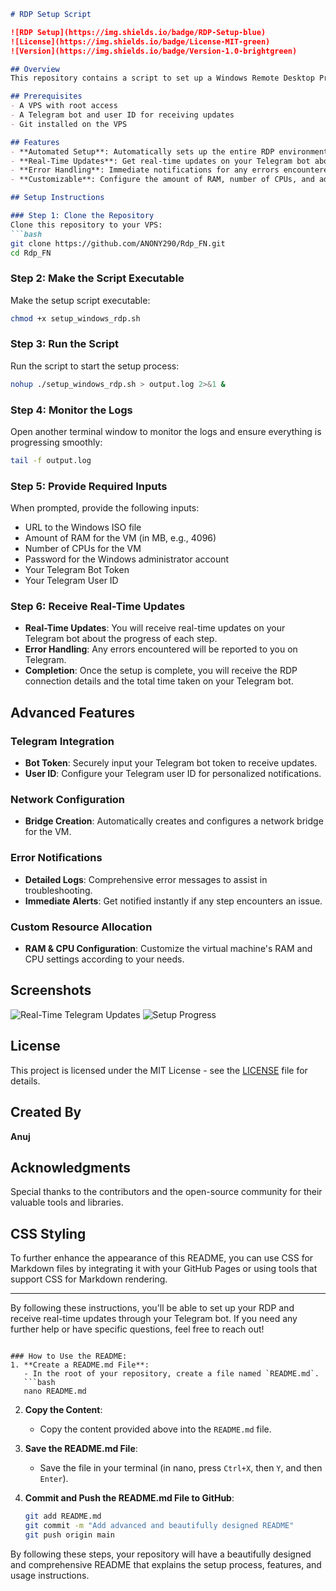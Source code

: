 

```markdown
# RDP Setup Script

![RDP Setup](https://img.shields.io/badge/RDP-Setup-blue)
![License](https://img.shields.io/badge/License-MIT-green)
![Version](https://img.shields.io/badge/Version-1.0-brightgreen)

## Overview
This repository contains a script to set up a Windows Remote Desktop Protocol (RDP) virtual machine on a VPS. The script installs necessary packages, configures network settings, downloads a Windows ISO, creates a virtual disk, and sets up the VM. It also integrates with a Telegram bot to provide real-time updates and notifications throughout the process.

## Prerequisites
- A VPS with root access
- A Telegram bot and user ID for receiving updates
- Git installed on the VPS

## Features
- **Automated Setup**: Automatically sets up the entire RDP environment.
- **Real-Time Updates**: Get real-time updates on your Telegram bot about the progress of each step.
- **Error Handling**: Immediate notifications for any errors encountered during the process.
- **Customizable**: Configure the amount of RAM, number of CPUs, and admin password.

## Setup Instructions

### Step 1: Clone the Repository
Clone this repository to your VPS:
```bash
git clone https://github.com/ANONY290/Rdp_FN.git
cd Rdp_FN
```

### Step 2: Make the Script Executable
Make the setup script executable:
```bash
chmod +x setup_windows_rdp.sh
```

### Step 3: Run the Script
Run the script to start the setup process:
```bash
nohup ./setup_windows_rdp.sh > output.log 2>&1 &
```

### Step 4: Monitor the Logs
Open another terminal window to monitor the logs and ensure everything is progressing smoothly:
```bash
tail -f output.log
```

### Step 5: Provide Required Inputs
When prompted, provide the following inputs:
- URL to the Windows ISO file
- Amount of RAM for the VM (in MB, e.g., 4096)
- Number of CPUs for the VM
- Password for the Windows administrator account
- Your Telegram Bot Token
- Your Telegram User ID

### Step 6: Receive Real-Time Updates
- **Real-Time Updates**: You will receive real-time updates on your Telegram bot about the progress of each step.
- **Error Handling**: Any errors encountered will be reported to you on Telegram.
- **Completion**: Once the setup is complete, you will receive the RDP connection details and the total time taken on your Telegram bot.

## Advanced Features
### Telegram Integration
- **Bot Token**: Securely input your Telegram bot token to receive updates.
- **User ID**: Configure your Telegram user ID for personalized notifications.

### Network Configuration
- **Bridge Creation**: Automatically creates and configures a network bridge for the VM.

### Error Notifications
- **Detailed Logs**: Comprehensive error messages to assist in troubleshooting.
- **Immediate Alerts**: Get notified instantly if any step encounters an issue.

### Custom Resource Allocation
- **RAM & CPU Configuration**: Customize the virtual machine's RAM and CPU settings according to your needs.

## Screenshots
![Real-Time Telegram Updates](https://via.placeholder.com/500x300.png?text=Real-Time+Telegram+Updates)
![Setup Progress](https://via.placeholder.com/500x300.png?text=Setup+Progress)

## License
This project is licensed under the MIT License - see the [LICENSE](LICENSE) file for details.

## Created By
**Anuj**

## Acknowledgments
Special thanks to the contributors and the open-source community for their valuable tools and libraries.

## CSS Styling
To further enhance the appearance of this README, you can use CSS for Markdown files by integrating it with your GitHub Pages or using tools that support CSS for Markdown rendering.

---

By following these instructions, you'll be able to set up your RDP and receive real-time updates through your Telegram bot. If you need any further help or have specific questions, feel free to reach out!
```

### How to Use the README:
1. **Create a README.md File**:
   - In the root of your repository, create a file named `README.md`.
   ```bash
   nano README.md
   ```

2. **Copy the Content**:
   - Copy the content provided above into the `README.md` file.

3. **Save the README.md File**:
   - Save the file in your terminal (in nano, press `Ctrl+X`, then `Y`, and then `Enter`).

4. **Commit and Push the README.md File to GitHub**:
   ```bash
   git add README.md
   git commit -m "Add advanced and beautifully designed README"
   git push origin main
   ```

By following these steps, your repository will have a beautifully designed and comprehensive README that explains the setup process, features, and usage instructions.

